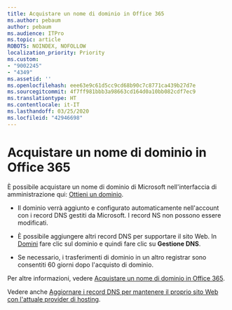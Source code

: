 ```yaml
---
title: Acquistare un nome di dominio in Office 365
ms.author: pebaum
author: pebaum
ms.audience: ITPro
ms.topic: article
ROBOTS: NOINDEX, NOFOLLOW
localization_priority: Priority
ms.custom:
- "9002245"
- "4349"
ms.assetid: ''
ms.openlocfilehash: eee63e9c61d5cc9cd68b90c7c8771ca439b27d7e
ms.sourcegitcommit: 4f7ff981bbb3a98663cd164d0a10bb082cdf7ec9
ms.translationtype: HT
ms.contentlocale: it-IT
ms.lasthandoff: 03/25/2020
ms.locfileid: "42946698"
---
```

# <a name="buy-a-domain-name-in-office-365"></a>Acquistare un nome di dominio in Office 365

È possibile acquistare un nome di dominio di Microsoft nell'interfaccia di amministrazione qui: [Ottieni un dominio](https://admin.microsoft.com/Domains/Buy).

- Il dominio verrà aggiunto e configurato automaticamente nell'account con i record DNS gestiti da Microsoft. I record NS non possono essere modificati.

- È possibile aggiungere altri record DNS per supportare il sito Web.  In [Domini](https://admin.microsoft.com/AdminPortal/Home#/Domains) fare clic sul dominio e quindi fare clic su **Gestione DNS**.

- Se necessario, i trasferimenti di dominio in un altro registrar sono consentiti 60 giorni dopo l'acquisto di dominio.

Per altre informazioni, vedere [Acquistare un nome di dominio in Office 365](https://docs.microsoft.com/microsoft-365/admin/get-help-with-domains/buy-a-domain-name?view=o365-worldwide).

Vedere anche [Aggiornare i record DNS per mantenere il proprio sito Web con l'attuale provider di hosting](https://docs.microsoft.com/alchemyinsights/update-dns-records-to-keep-your-website-with-your-current-hosting-provider-0).
